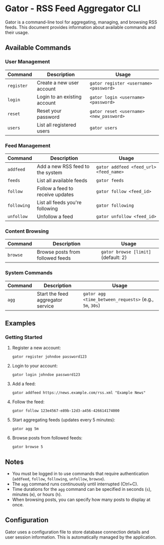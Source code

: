 # Gator - RSS Feed Aggregator CLI

Gator is a command-line tool for aggregating, managing, and browsing RSS feeds. This document provides information about available commands and their usage.

## Available Commands

### User Management

| Command | Description | Usage |
|---------|-------------|-------|
| `register` | Create a new user account | `gator register <username> <password>` |
| `login` | Login to an existing account | `gator login <username> <password>` |
| `reset` | Reset your password | `gator reset <username> <new_password>` |
| `users` | List all registered users | `gator users` |

### Feed Management

| Command | Description | Usage |
|---------|-------------|-------|
| `addfeed` | Add a new RSS feed to the system | `gator addfeed <feed_url> <feed_name>` |
| `feeds` | List all available feeds | `gator feeds` |
| `follow` | Follow a feed to receive updates | `gator follow <feed_id>` |
| `following` | List all feeds you're following | `gator following` |
| `unfollow` | Unfollow a feed | `gator unfollow <feed_id>` |

### Content Browsing

| Command | Description | Usage |
|---------|-------------|-------|
| `browse` | Browse posts from followed feeds | `gator browse [limit]` (default: 2) |

### System Commands

| Command | Description | Usage |
|---------|-------------|-------|
| `agg` | Start the feed aggregator service | `gator agg <time_between_requests>` (e.g., `5m`, `30s`) |

## Examples

### Getting Started

1. Register a new account:
   ```
   gator register johndoe password123
   ```

2. Login to your account:
   ```
   gator login johndoe password123
   ```

3. Add a feed:
   ```
   gator addfeed https://news.example.com/rss.xml "Example News"
   ```

4. Follow the feed:
   ```
   gator follow 123e4567-e89b-12d3-a456-426614174000
   ```

5. Start aggregating feeds (updates every 5 minutes):
   ```
   gator agg 5m
   ```

6. Browse posts from followed feeds:
   ```
   gator browse 5
   ```

## Notes

- You must be logged in to use commands that require authentication (`addfeed`, `follow`, `following`, `unfollow`, `browse`).
- The `agg` command runs continuously until interrupted (Ctrl+C).
- Time durations for the `agg` command can be specified in seconds (`s`), minutes (`m`), or hours (`h`).
- When browsing posts, you can specify how many posts to display at once.

## Configuration

Gator uses a configuration file to store database connection details and user session information. This is automatically managed by the application.
